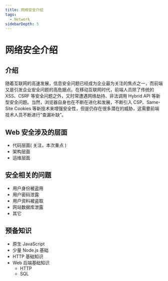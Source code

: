 ```yaml
---
title: 网络安全介绍
tags:
  - Network
sidebarDepth: 5
---
```

# 网络安全介绍
## 介绍
随着互联网的高速发展，信息安全问题已经成为企业最为关注的焦点之一，而前端又是引发企业安全问题的高危据点。在移动互联网时代，前端人员除了传统的 XSS、CSRF 等安全问题之外，又时常遭遇网络劫持、非法调用 Hybrid API 等新型安全问题。当然，浏览器自身也在不断在进化和发展，不断引入 CSP、Same-Site Cookies 等新技术来增强安全性，但是仍存在很多潜在的威胁，这需要前端技术人员不断进行“查漏补缺”。

## Web 安全涉及的层面
- 代码层面( 关注，本次重点 )
- 架构层面
- 运维层面

## 安全相关的问题
- 用户身份被盗用
- 用户密码泄露
- 用户资料被盗取
- 网站数据库泄露
- 其它

## 预备知识
- 原生 JavaScript
- 少量 Node.js 基础
- HTTP 基础知识
- Web 后端基础知识
    + HTTP
    + SQL
